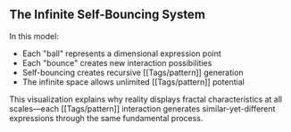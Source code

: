 ## The Infinite Self-Bouncing System

In this model:

- Each "ball" represents a dimensional expression point
- Each "bounce" creates new interaction possibilities
- Self-bouncing creates recursive [[Tags/pattern]] generation
- The infinite space allows unlimited [[Tags/pattern]] potential

This visualization explains why reality displays fractal characteristics at all scales—each [[Tags/pattern]] interaction generates similar-yet-different expressions through the same fundamental process.